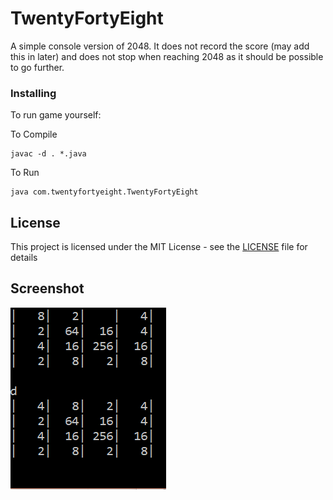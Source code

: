# TwentyFortyEight
A simple console version of 2048. It does not record the score (may add this in later) and does not stop when reaching 2048 as it should be possible to go further.


### Installing

To run game yourself:

To Compile
```
javac -d . *.java
```
To Run
```
java com.twentyfortyeight.TwentyFortyEight
```

## License

This project is licensed under the MIT License - see the [LICENSE](LICENSE) file for details

## Screenshot
![ScreenShot](2048Screenshot.png)
